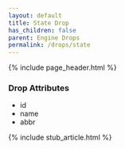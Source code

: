 ```yaml
---
layout: default
title: State Drop
has_children: false
parent: Engine Drops
permalink: /drops/state
---
```


{% include page_header.html %}

### Drop Attributes

- id
- name
- abbr

{% include stub_article.html %}